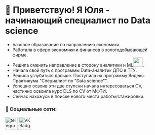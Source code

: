 # 👋 Приветствую! Я Юля - начинающий специалист по Data science

- Базовое образование по направлению экономика
- Работала в сфере экономики и финансов в золотодобывающей фирме. 
- Решила сменить направление в сторону аналитики и ML<img src="https://media.giphy.com/media/WUlplcMpOCEmTGBtBW/giphy.gif" width="30px">.
- Начала свой путь с программы Data-аналитик ДПО в ТГУ.
- Решила углубиться дальше. Поступила на программу Яндекс Практикума "Специалист по "Data science"".
- Успешно освоив эти две ступени начала интересоваться CV, частично освоила курс DLS по CV от МФТИ. 
- Сейчас нахожусь в поиске нового места работы/стажировки.


### 🤝 Социальные сети:

  <div id="badges">
    <a href="https://t.me/yuliyavin" target="_blank">
      <img src="https://cdn-icons-png.flaticon.com/512/2111/2111646.png" width="40" height="40" alt="telegram group" />
    </a>
    <a href="https://vk.com/id222289862" target="_blank">
      <img src="https://cdn-icons-png.flaticon.com/512/145/145813.png" width="40" height="40" alt="VK Badge"/>
    </a>
  </div>

<!---
Yuliyaavin/Yuliyaavin is a ✨ special ✨ repository because its `README.md` (this file) appears on your GitHub profile.
You can click the Preview link to take a look at your changes.
--->
